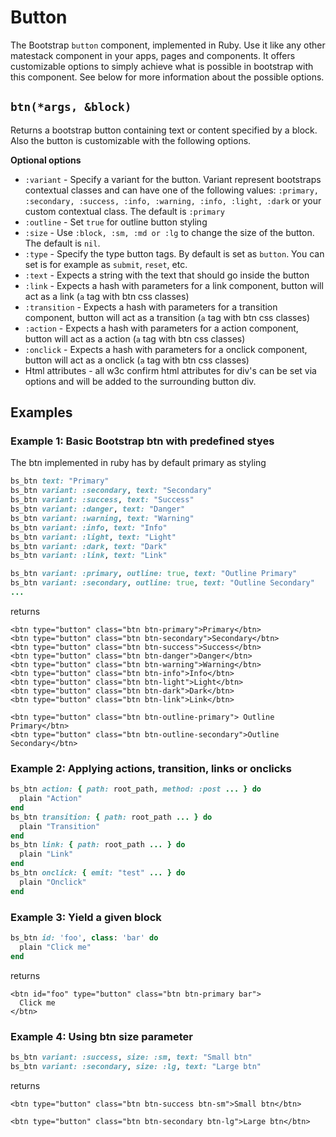 # Button

The Bootstrap `button` component, implemented in Ruby. Use it like any other matestack component in your apps, pages and components. It offers customizable options to simply achieve what is possible in bootstrap with this component. See below for more information about the possible options.

## `btn(*args, &block)`

Returns a bootstrap button containing text or content specified by a block. Also the button is customizable with the following options.

**Optional options**

* `:variant` - Specify a variant for the button. Variant represent bootstraps contextual classes and can have one of the following values: `:primary, :secondary, :success, :info, :warning, :info, :light, :dark` or your custom contextual class. The default is `:primary`
* `:outline` - Set `true` for outline button styling
* `:size` - Use `:block, :sm, :md or :lg` to change the size of the button. The default is `nil`.
* `:type` - Specify the type button tags. By default is set as `button`. You can set is for example as `submit`, `reset`, etc.
* `:text` - Expects a string with the text that should go inside the button
* `:link` - Expects a hash with parameters for a link component, button will act as a link \(`a` tag with btn css classes\)
* `:transition` - Expects a hash with parameters for a transition component, button will act as a transition \(`a` tag with btn css classes\)
* `:action` - Expects a hash with parameters for a action component, button will act as a action \(`a` tag with btn css classes\)
* `:onclick` - Expects a hash with parameters for a onclick component, button will act as a onclick \(`a` tag with btn css classes\)
* Html attributes - all w3c confirm html attributes for div's can be set via options and will be added to the surrounding button div.

## Examples

### Example 1: Basic Bootstrap btn with predefined styes

The btn implemented in ruby has by default primary as styling

```ruby
bs_btn text: "Primary"
bs_btn variant: :secondary, text: "Secondary"
bs_btn variant: :success, text: "Success"
bs_btn variant: :danger, text: "Danger"
bs_btn variant: :warning, text: "Warning"
bs_btn variant: :info, text: "Info"
bs_btn variant: :light, text: "Light"
bs_btn variant: :dark, text: "Dark"
bs_btn variant: :link, text: "Link"

bs_btn variant: :primary, outline: true, text: "Outline Primary"
bs_btn variant: :secondary, outline: true, text: "Outline Secondary"
...
```

returns

```markup
<btn type="button" class="btn btn-primary">Primary</btn>
<btn type="button" class="btn btn-secondary">Secondary</btn>
<btn type="button" class="btn btn-success">Success</btn>
<btn type="button" class="btn btn-danger">Danger</btn>
<btn type="button" class="btn btn-warning">Warning</btn>
<btn type="button" class="btn btn-info">Info</btn>
<btn type="button" class="btn btn-light">Light</btn>
<btn type="button" class="btn btn-dark">Dark</btn>
<btn type="button" class="btn btn-link">Link</btn>

<btn type="button" class="btn btn-outline-primary"> Outline Primary</btn>
<btn type="button" class="btn btn-outline-secondary">Outline Secondary</btn>
```

### Example 2: Applying actions, transition, links or onclicks

```ruby
bs_btn action: { path: root_path, method: :post ... } do
  plain "Action"
end
bs_btn transition: { path: root_path ... } do
  plain "Transition"
end
bs_btn link: { path: root_path ... } do
  plain "Link"
end
bs_btn onclick: { emit: "test" ... } do
  plain "Onclick"
end
```

### Example 3: Yield a given block

```ruby
bs_btn id: 'foo', class: 'bar' do
  plain "Click me"
end
```

returns

```markup
<btn id="foo" type="button" class="btn btn-primary bar">
  Click me
</btn>
```

### Example 4: Using btn size parameter

```ruby
bs_btn variant: :success, size: :sm, text: "Small btn"
bs_btn variant: :secondary, size: :lg, text: "Large btn"
```

returns

```markup
<btn type="button" class="btn btn-success btn-sm">Small btn</btn>

<btn type="button" class="btn btn-secondary btn-lg">Large btn</btn>
```


